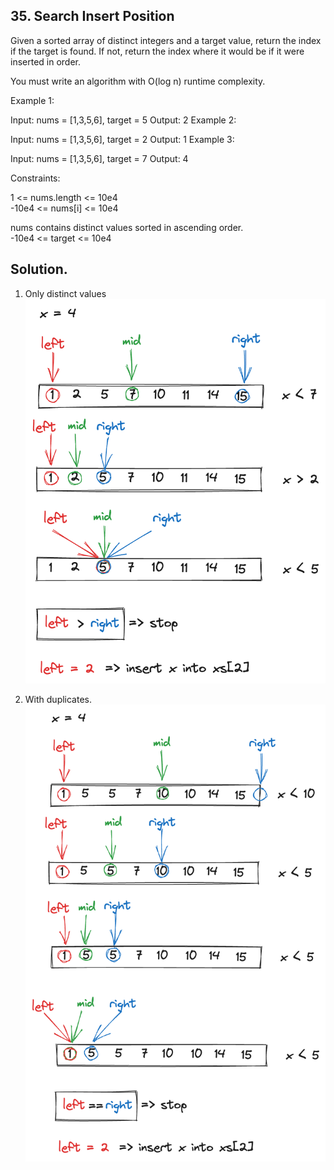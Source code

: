 ## 35. Search Insert Position

Given a sorted array of distinct integers and a target value, return the index if the target is found. 
If not, return the index where it would be if it were inserted in order.

You must write an algorithm with O(log n) runtime complexity.

 

Example 1:

Input: nums = [1,3,5,6], target = 5
Output: 2
Example 2:

Input: nums = [1,3,5,6], target = 2
Output: 1
Example 3:

Input: nums = [1,3,5,6], target = 7
Output: 4
 

Constraints:

1 <= nums.length <= 10e4 <br>
-10e4 <= nums[i] <= 10e4 <br>

nums contains distinct values sorted in ascending order. <br>
-10e4 <= target <= 10e4

## Solution.
1) Only distinct values 
![1](img1.png)

2) With duplicates.
![2](img2.png)


